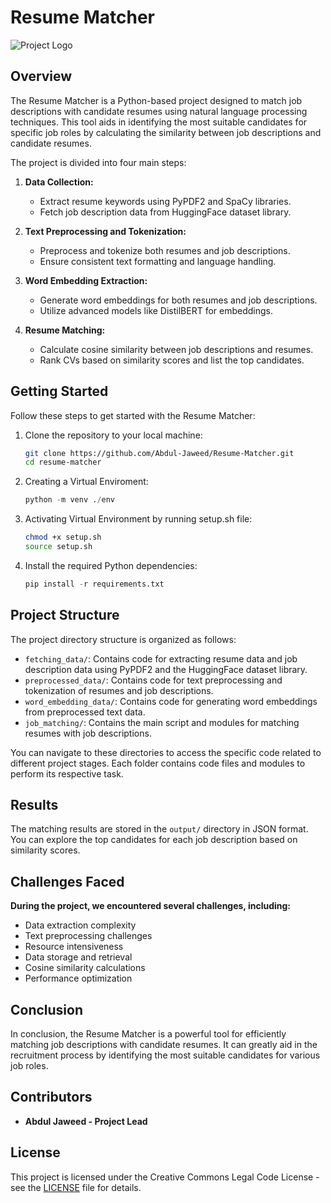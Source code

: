 # Resume Matcher

![Project Logo](https://github.com/Abdul-Jaweed/Resume-Matcher/blob/main/logo.png)

## Overview

The Resume Matcher is a Python-based project designed to match job descriptions with candidate resumes using natural language processing techniques. This tool aids in identifying the most suitable candidates for specific job roles by calculating the similarity between job descriptions and candidate resumes.

The project is divided into four main steps:

1. **Data Collection:**
   - Extract resume keywords using PyPDF2 and SpaCy libraries.
   - Fetch job description data from HuggingFace dataset library.

2. **Text Preprocessing and Tokenization:**
   - Preprocess and tokenize both resumes and job descriptions.
   - Ensure consistent text formatting and language handling.

3. **Word Embedding Extraction:**
   - Generate word embeddings for both resumes and job descriptions.
   - Utilize advanced models like DistilBERT for embeddings.

4. **Resume Matching:**
   - Calculate cosine similarity between job descriptions and resumes.
   - Rank CVs based on similarity scores and list the top candidates.

## Getting Started

Follow these steps to get started with the Resume Matcher:

1. Clone the repository to your local machine:
   ```bash
   git clone https://github.com/Abdul-Jaweed/Resume-Matcher.git
   cd resume-matcher

2. Creating a Virtual Enviroment:
    ```python
    python -m venv ./env
    ```

3. Activating Virtual Environment by running setup.sh file:
    ```bash
    chmod +x setup.sh
    source setup.sh
    ```

4. Install the required Python dependencies:
    ```python
    pip install -r requirements.txt
    ```



## Project Structure

The project directory structure is organized as follows:

- `fetching_data/`: Contains code for extracting resume data and job description data using PyPDF2 and the HuggingFace dataset library.
- `preprocessed_data/`: Contains code for text preprocessing and tokenization of resumes and job descriptions.
- `word_embedding_data/`: Contains code for generating word embeddings from preprocessed text data.
- `job_matching/`: Contains the main script and modules for matching resumes with job descriptions.

You can navigate to these directories to access the specific code related to different project stages. Each folder contains code files and modules to perform its respective task.




## Results

The matching results are stored in the `output/` directory in JSON format. You can explore the top candidates for each job description based on similarity scores.


## Challenges Faced

**During the project, we encountered several challenges, including:**


- Data extraction complexity
- Text preprocessing challenges
- Resource intensiveness
- Data storage and retrieval
- Cosine similarity calculations
- Performance optimization


## Conclusion

In conclusion, the Resume Matcher is a powerful tool for efficiently matching job descriptions with candidate resumes. It can greatly aid in the recruitment process by identifying the most suitable candidates for various job roles.


## Contributors

- **Abdul Jaweed - Project Lead**


## License
This project is licensed under the Creative Commons Legal Code License - see the [LICENSE](LICENSE) file for details.

